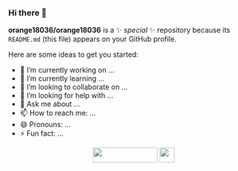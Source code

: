 ### Hi there 👋

**orange18036/orange18036** is a ✨ _special_ ✨ repository because its `README.md` (this file) appears on your GitHub profile.

Here are some ideas to get you started:

- 🔭 I’m currently working on ...
- 🌱 I’m currently learning ...
- 👯 I’m looking to collaborate on ...
- 🤔 I’m looking for help with ...
- 💬 Ask me about ...
- 📫 How to reach me: ...
- 😄 Pronouns: ...
- ⚡ Fun fact: ...
<p align="center">
 &nbsp;&nbsp;&nbsp;&nbsp;&nbsp;&nbsp;&nbsp;&nbsp;&nbsp;&nbsp;
  <a>
    <img src="https://www.hackthebox.eu/badge/image/1542359" width="130" height="30">
  </a>

   <a>
    <img src="https://orangedemo.s3.eu-west-2.amazonaws.com/profile-badges/orange.png?t=1702164121358"  height="30"/>
  </a>
   &nbsp;&nbsp;&nbsp;&nbsp;&nbsp;&nbsp;&nbsp;&nbsp;&nbsp;&nbsp;
</p>
